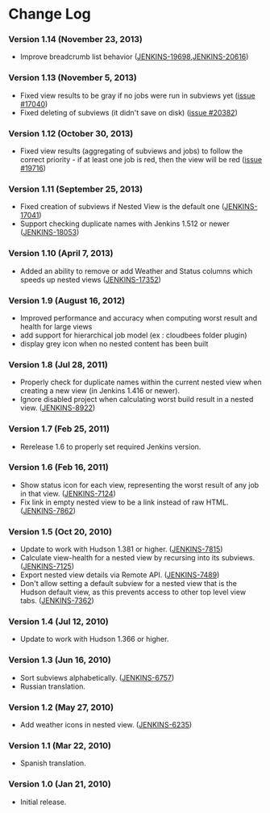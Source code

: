 # Change Log

### Version 1.14 (November 23, 2013)

- Improve breadcrumb list behavior ([JENKINS-19698](https://issues.jenkins.io/browse/JENKINS-19698),[JENKINS-20616](https://issues.jenkins.io/browse/JENKINS-20616))

### Version 1.13 (November 5, 2013)

- Fixed view results to be gray if no jobs were run in subviews yet ([issue \#17040](https://issues.jenkins.io/browse/JENKINS-17040))
- Fixed deleting of subviews (it didn't save on disk) ([issue \#20382](https://issues.jenkins.io/browse/JENKINS-20382))

### Version 1.12 (October 30, 2013)

- Fixed view results (aggregating of subviews and jobs) to follow the correct priority - if at least one job is red, then the view will be red ([issue \#19716](https://issues.jenkins.io/browse/JENKINS-19716))

### Version 1.11 (September 25, 2013)

- Fixed creation of subviews if Nested View is the default one ([JENKINS-17041](https://issues.jenkins.io/browse/JENKINS-17041))
- Support checking duplicate names with Jenkins 1.512 or newer ([JENKINS-18053](https://issues.jenkins.io/browse/JENKINS-18053))

### Version 1.10 (April 7, 2013)

- Added an ability to remove or add Weather and Status columns which speeds up nested views ([JENKINS-17352](https://issues.jenkins.io/browse/JENKINS-17352))

### Version 1.9 (August 16, 2012)

- Improved performance and accuracy when computing worst result and health for large views
- add support for hierarchical job model (ex : cloudbees folder plugin)
- display grey icon when no nested content has been built

### Version 1.8 (Jul 28, 2011)

- Properly check for duplicate names within the current nested view when creating a new view (in Jenkins 1.416 or newer).
- Ignore disabled project when calculating worst build result in a nested view. ([JENKINS-8922](https://issues.jenkins.io/browse/JENKINS-8922))

### Version 1.7 (Feb 25, 2011)

- Rerelease 1.6 to properly set required Jenkins version.

### Version 1.6 (Feb 16, 2011)

- Show status icon for each view, representing the worst result of any job in that view. ([JENKINS-7124](https://issues.jenkins.io/browse/JENKINS-7124))
- Fix link in empty nested view to be a link instead of raw HTML. ([JENKINS-7862](https://issues.jenkins.io/browse/JENKINS-7862))

### Version 1.5 (Oct 20, 2010)

- Update to work with Hudson 1.381 or higher. ([JENKINS-7815](https://issues.jenkins.io/browse/JENKINS-7815))
- Calculate view-health for a nested view by recursing into its subviews. ([JENKINS-7125](https://issues.jenkins.io/browse/JENKINS-7125))
- Export nested view details via Remote API. ([JENKINS-7489](https://issues.jenkins.io/browse/JENKINS-7489))
- Don't allow setting a default subview for a nested view that is the Hudson default view, as this prevents access to other top level view tabs. ([JENKINS-7362](https://issues.jenkins.io/browse/JENKINS-7362))

### Version 1.4 (Jul 12, 2010)

- Update to work with Hudson 1.366 or higher.

### Version 1.3 (Jun 16, 2010)

- Sort subviews alphabetically. ([JENKINS-6757](https://issues.jenkins.io/browse/JENKINS-6757))
- Russian translation.

### Version 1.2 (May 27, 2010)

- Add weather icons in nested view. ([JENKINS-6235](https://issues.jenkins.io/browse/JENKINS-6235))

### Version 1.1 (Mar 22, 2010)

- Spanish translation.

### Version 1.0 (Jan 21, 2010)

- Initial release.
